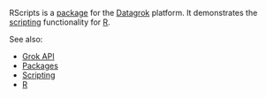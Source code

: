 RScripts is a [package](https://datagrok.ai/help/develop/develop#packages) for the [Datagrok](https://datagrok.ai) platform.
It demonstrates the [scripting](https://datagrok.ai/help/compute/scripting) functionality for [R](https://www.r-project.org/).

See also: 
  * [Grok API](https://datagrok.ai/help/develop/js-api)
  * [Packages](https://datagrok.ai/help/develop/develop#packages)
  * [Scripting](https://datagrok.ai/help/compute/scripting)
  * [R](https://www.r-project.org/)
